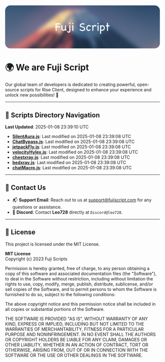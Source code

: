 ![Banner](.github/b.webp)

# 🌍 **We are Fuji Script**

Our global team of developers is dedicated to creating powerful, open-source scripts for Rise Client, designed to enhance your experience and unlock new possibilities! 🌟

---
<!-- SCRIPTS_NAVIGATION_START -->
## 📂 **Scripts Directory Navigation**

**Last Updated**: 2025-01-08 23:39:10 UTC

- **[SilentAura.js](scripts/SilentAura.js)**: Last modified on 2025-01-08 23:39:08 UTC
- **[ChatBypass.js](scripts/ChatBypass.js)**: Last modified on 2025-01-08 23:39:08 UTC
- **[jetpackFly.js](scripts/jetpackFly.js)**: Last modified on 2025-01-08 23:39:08 UTC
- **[velocityHylex.js](scripts/velocityHylex.js)**: Last modified on 2025-01-08 23:39:08 UTC
- **[chestxray.js](scripts/chestxray.js)**: Last modified on 2025-01-08 23:39:08 UTC
- **[bedxray.js](scripts/bedxray.js)**: Last modified on 2025-01-08 23:39:08 UTC
- **[chatMacro.js](scripts/chatMacro.js)**: Last modified on 2025-01-08 23:39:08 UTC

<!-- SCRIPTS_NAVIGATION_END -->

---

## 💬 **Contact Us**  
- 📬 **Support Email**: Reach out to us at [support@fujiscript.com](mailto:support@fujiscript.com) for any questions or assistance.  
- 💬 **Discord**: Contact **Leo728** directly at `Discord@leo728`.

---

## 📜 **License**

This project is licensed under the MIT License.  

**MIT License**  
Copyright (c) 2023 Fuji Scripts  

Permission is hereby granted, free of charge, to any person obtaining a copy of this software and associated documentation files (the "Software"), to deal in the Software without restriction, including without limitation the rights to use, copy, modify, merge, publish, distribute, sublicense, and/or sell copies of the Software, and to permit persons to whom the Software is furnished to do so, subject to the following conditions:  

The above copyright notice and this permission notice shall be included in all copies or substantial portions of the Software.  

THE SOFTWARE IS PROVIDED "AS IS", WITHOUT WARRANTY OF ANY KIND, EXPRESS OR IMPLIED, INCLUDING BUT NOT LIMITED TO THE WARRANTIES OF MERCHANTABILITY, FITNESS FOR A PARTICULAR PURPOSE AND NONINFRINGEMENT. IN NO EVENT SHALL THE AUTHORS OR COPYRIGHT HOLDERS BE LIABLE FOR ANY CLAIM, DAMAGES OR OTHER LIABILITY, WHETHER IN AN ACTION OF CONTRACT, TORT OR OTHERWISE, ARISING FROM, OUT OF OR IN CONNECTION WITH THE SOFTWARE OR THE USE OR OTHER DEALINGS IN THE SOFTWARE.  
